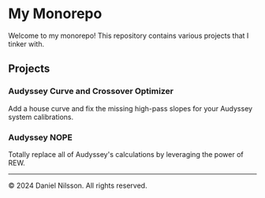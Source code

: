 # My Monorepo
Welcome to my monorepo! This repository contains various projects that I tinker with. 
## Projects
### Audyssey Curve and Crossover Optimizer
Add a house curve and fix the missing high-pass slopes for your Audyssey system calibrations.
### Audyssey NOPE
Totally replace all of Audyssey's calculations by leveraging the power of REW.

---
&copy; 2024 Daniel Nilsson. All rights reserved.
